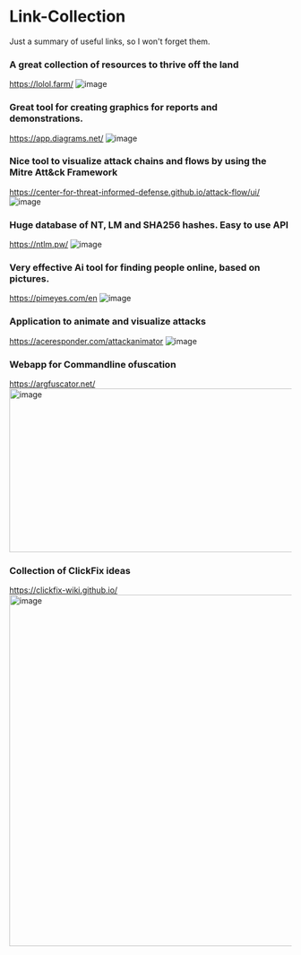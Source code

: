 # Link-Collection
Just a summary of useful links, so I won't forget them.

### A great collection of resources to thrive off the land
https://lolol.farm/
![image](https://github.com/user-attachments/assets/d47ebc2f-026e-44b6-a663-811eb0f0a568)


### Great tool for creating graphics for reports and demonstrations.
https://app.diagrams.net/
![image](https://github.com/user-attachments/assets/eb471dc4-2941-4d2f-86ca-cb222ec8bfba)


### Nice tool to visualize attack chains and flows by using the Mitre Att&ck Framework
https://center-for-threat-informed-defense.github.io/attack-flow/ui/
![image](https://github.com/user-attachments/assets/491829ec-bf42-4544-8476-00f734c67fc4)


### Huge database of NT, LM and SHA256 hashes. Easy to use API
https://ntlm.pw/
![image](https://github.com/user-attachments/assets/81ecd08d-c545-4fcb-a023-a7e7026534b4)


### Very effective Ai tool for finding people online, based on pictures.
https://pimeyes.com/en
![image](https://github.com/user-attachments/assets/d8177262-c892-40bf-af28-a8d3f744a107)


### Application to animate and visualize attacks
https://aceresponder.com/attackanimator
![image](https://github.com/user-attachments/assets/ea7d6332-c980-47fe-8358-310df8c6d399)


### Webapp for Commandline ofuscation
https://argfuscator.net/
<img width="1181" height="292" alt="image" src="https://github.com/user-attachments/assets/6664b057-cfb6-4022-8ba3-4992c6156689" />

### Collection of ClickFix ideas
https://clickfix-wiki.github.io/
<img width="1312" height="627" alt="image" src="https://github.com/user-attachments/assets/0b73f1ee-d1a3-48c2-84c8-338367d83ac0" />
